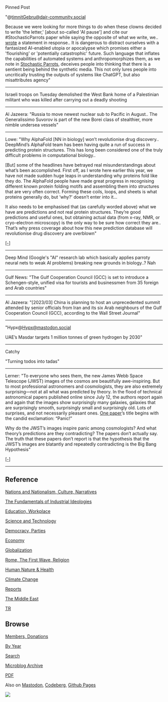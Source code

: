 Pinned Post

"@timnitGebru@dair-community.social

Because we were looking for more things to do when these clowns
decided to write 'the letter,' [about so-called 'AI pause'] and cite
our \#StochasticParrots paper while saying the opposite of what we
write, we.. [wrote](https://www.dair-institute.org/blog/letter-statement-March2023)
a statement in response.. It is dangerous to distract ourselves with a fantasized
AI-enabled utopia or apocalypse which promises either a 'flourishing' or
'potentially catastrophic' future. Such language that inflates the capabilities
of automated systems and anthropomorphizes them, as we note in [Stochastic Parrots](https://dl.acm.org/doi/abs/10.1145/3442188.3445922), 
deceives people into thinking that there is a sentient being behind the
synthetic media. This not only lures people into uncritically trusting
the outputs of systems like ChatGPT, but also misattributes agency"

---

Israeli troops on Tuesday demolished the West Bank home of a Palestinian militant who was killed after carrying out a deadly shooting

---

Al Jazeera: "Russia to move newest nuclear sub to Pacific in
August.. The Generalissimo Suvorov is part of the new Borei class of
stealthier, more nimble undersea vessels"

---

Lowe: "Why AlphaFold [NN in biology] won’t revolutionise drug
discovery.. DeepMind’s AlphaFold team has been having quite a run of
success in predicting protein structures. This has long been
considered one of the truly difficult problems in computational
biology..

[But] some of the headlines have betrayed real misunderstandings about
what’s been accomplished. First off, as I wrote here earlier this
year, we have not made sudden huge leaps in understanding why proteins
fold like they do. The AlphaFold people have made great progress in
recognising different known protein folding motifs and assembling them
into structures that are very often correct. Forming these coils,
loops, and sheets is what proteins generally do, but ‘why?’ doesn’t
enter into it...

It also needs to be emphasised that (as carefully worded above) what
we have are predictions and not real protein structures. They’re good
predictions and useful ones, but obtaining actual data (from x-ray,
NMR, or cryo-electron microscopy) is the only way to be sure how
correct they are.. That’s why press coverage about how this new
prediction database will revolutionise drug discovery are overblown"

[[-]](https://www.chemistryworld.com/opinion/why-alphafold-wont-revolutionise-drug-discovery/4016051.article)

---

Deep Mind (Google's "AI" research lab which basically applies parroty
neural nets to weak AI problems) breaking new grounds in biology..?
Nah

---

Gulf News: "The Gulf Cooperation Council (GCC) is set to introduce a
Schengen-style, unified visa for tourists and businessmen from 35
foreign and Arab countries"

---

Al Jazeera: "[2023/03] China is planning to host an unprecedented
summit attended by senior officials from Iran and its six Arab
neighbours of the Gulf Cooperation Council (GCC), according to the
Wall Street Journal"

---

"Hypx@Hypx@mastodon.social

UAE’s Masdar targets 1 million tonnes of green hydrogen by 2030"

---

Catchy 

"Turning todos into tadas"

---

Lerner: "To everyone who sees them, the new James Webb Space Telescope
(JWST) images of the cosmos are beautifully awe-inspiring. But to most
professional astronomers and cosmologists, they are also extremely
surprising—not at all what was predicted by theory. In the flood of
technical astronomical papers published online since July 12, the
authors report again and again that the images show surprisingly many
galaxies, galaxies that are surprisingly smooth, surprisingly small
and surprisingly old.  Lots of surprises, and not necessarily pleasant
ones. [One paper](https://arxiv.org/abs/2207.09428)’s title begins
with the candid exclamation: “Panic!”

Why do the JWST’s images inspire panic among cosmologists? And what
theory’s predictions are they contradicting? The papers don’t actually
say. The truth that these papers don’t report is that the hypothesis
that the JWST’s images are blatantly and repeatedly contradicting is
the Big Bang Hypothesis"

[[-]](https://iai.tv/articles/the-big-bang-didnt-happen-auid-2215)

---

## Reference

[Nations and Nationalism, Culture, Narratives](0119/2013/02/nations-and-nationalism.html)

[The Fundamentals of Industrial Ideologies](0119/2011/04/fundamentals-of-industrial-ideologies.html)

[Education, Workplace](0119/2017/09/education-workplace.html)

[Science and Technology](0119/2018/09/science-technology.html)

[Democracy, Parties](0119/2016/11/democracy.html)

[Economy](2021/01/economy.html)

[Globalization](0119/2018/09/globalization.html)

[Rome, The First Wave, Religion](0119/2017/12/rome.html)

[Human Nature & Health](2020/07/human-nature.html)

[Climate Change](2022/01/climate.html)

[Reports](2021/01/reports.html)

[The Middle East](0119/2019/07/middleeast.html)

[TR](../tr/index.html)

## Browse

[Members, Donations](2022/08/members.html)

[By Year](years.html)

[Search](search.html)

[Microblog Archive](mbl/index.html)

[PDF](https://drive.google.com/uc?export=view&id=1FSi-1MnqXVq_PVTEXzzflwN8-7h92N_R)

Also on 
[Mastodon](https://masto.ai/@muratk3n),
[Codeberg](https://muratk5n.codeberg.page/en/),
[Github Pages](https://muratk5n.github.io/thirdwave/en/)

<img src='https://drive.google.com/uc?export=view&id=1zsIeciFSvlr-sWB84Tc0mfZ_NYqn9VQx'/> 



